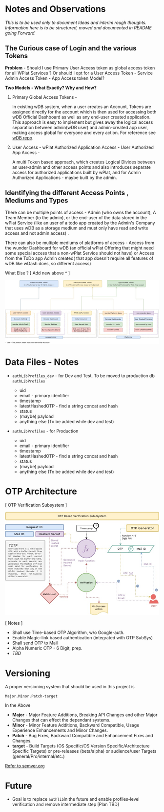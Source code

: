 # Notes and Observations

_This is to be used only to document Ideas and interim rough thoughts. Information here is to be structured, moved and documented in README going Forward._

## The Curious case of Login and the various Tokens

**Problem** - Should I use Primary User Access token as global access token for all WPlat Services ? Or should I opt for a User Access Token - Service Admin Access Token - App Access token Model?

**Two Models - What Exactly? Why and How?**

1. Primary Global Access Tokens -

    In existing wDB system, when a user creates an Account, Tokens are assigned directly for the account which is then used for accessing both wDB Official Dashboard as well as any end-user created application. This approach is easy to implement but gives away the logical access separation between admin(wDB user) and admin-created app user, making access global for everyone and every action. For reference see [wDB repo](https://github.com/TanmoySG/wunderDB).

2. User Access - wPlat Authorized Application Access - User Authorized App Access -

    A multi Token based approach, which creates Logical Divides between an user-admin and other access points and also introduces separate access for authorized applications built by wPlat, and for Admin Authorized Applications - maybe built by the admin.

## Identifying the different Access Points , Mediums and Types

There can be multiple points of access - Admin (who owns the account), A Team Member (to the admin), or the end-user of the data stored in the wPlat Service (like an user of a todo app created by the Admin's Company that uses wDB as a storage medium and must only have read and write access and not admin access) .

There can also be multiple mediums of platforms of access - Access from the wunder Dashboard for wDB (an official wPlat Offering that might need some special access that a non-wPlat Service should not have) or Access from the ToDo app Admin created( that app doesn't require all features of wDB like wDash does, so different access)

What Else ? [ Add new above ^ ]

![](https://github.com/TanmoySG/wunder-identity-provider/blob/dev/architecture/diagrams/Access-Types-Logic.jpg)


# Data Files - Notes

- `authLibProfiles_dev` - for Dev and Test. To be moved to production db `authLibProfiles`
    - uid
    - email - primary identifier
    - timestamp
    - latestHashedOTP - find a string concat and hash
    - status
    - (maybe) payload
    - anything else (To be added while dev and test)

- `authLibProfiles` - for Production
    - uid
    - email - primary identifier
    - timestamp
    - latestHashedOTP - find a string concat and hash
    - status
    - (maybe) payload
    - anything else (To be added while dev and test)


# OTP Architecture

[ OTP Verification Subsystem ]

![OTP-Subsystem](./diagrams/OTP-SubSystem.jpg)

[ Notes ]

- Shall use Time-based OTP Algorithm, w/o Google-auth.
- Enable Magic-link based authentication (integrated with OTP SubSys)
- Shall send OTP to Mail 
- Alpha Numeric OTP - 6 Digit, prep.
- _TBD_

# Versioning 


A proper versioning system that should be used in this project is

```
Major.Minor.Patch-target
```

In the Above 

- **Major** - Major Feature Additions, Breaking API Changes and other Major Changes that can effect the dependant systems.
- **Minor** - Minor Feature Additions, Backward Compatible, Usage Experience Enhancements and Minor Changes.
- **Patch** - Bug Fixes, Backward Compatible and Enhancement Fixes and Changes.
- **target** - Build Targets (OS Specific/OS Version Specific/Architecture Specific Targets) or pre-releases (beta/alpha) or audience/user Targets (general/Pro/internal/etc.)

[Refer to semver.org](https://semver.org/)

# Future

- Goal is to replace `authlib`in the future and enable profiles-level verification and remove intermediate step [Plan TBD]